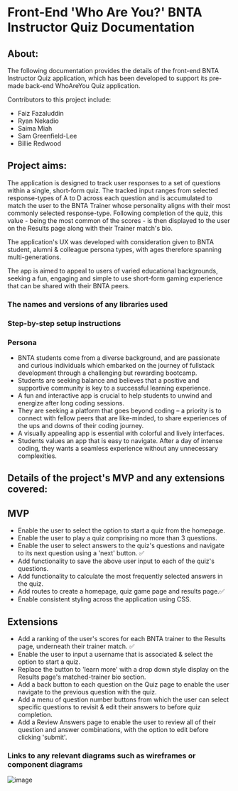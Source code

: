 # Front-End 'Who Are You?' BNTA Instructor Quiz Documentation  

## About:

The following documentation provides the details of the front-end BNTA Instructor Quiz application, which has been developed to support its pre-made back-end WhoAreYou Quiz application.

Contributors to this project include:

- Faiz Fazaluddin
- Ryan Nekadio
- Saima Miah
- Sam Greenfield-Lee
- Billie Redwood


## Project aims:
The application is designed to track user responses to a set of questions within a single, short-form quiz. The tracked input ranges from selected response-types of A to D across each question and is accumulated to match the user to the BNTA Trainer whose personality aligns with their most commonly selected response-type. Following completion of the quiz, this value - being the most common of the scores - is then displayed to the user on the Results page along with their Trainer match's bio.

The application's UX was developed with consideration given to BNTA student, alumni & colleague persona types, with ages therefore spanning multi-generations.

The app is aimed to appeal to users of varied educational backgrounds, seeking a fun, engaging and simple to use short-form gaming experience that can be shared with their BNTA peers.


### The names and versions of any libraries used



### Step-by-step setup instructions


### Persona 
- BNTA students come from a diverse background, and are passionate and curious individuals which embarked on the journey of fullstack development through a challenging but rewarding bootcamp.
- Students are seeking balance and believes that a positive and supportive community is key to a successful learning experience.
- A fun and interactive app is crucial to help students to unwind and energize after long coding sessions. 
- They are seeking a platform that goes beyond coding – a priority is to connect with fellow peers that are like-minded, to share experiences of the ups and downs of their coding journey.
- A visually appealing app is essential with colorful and lively interfaces.
- Students values an app that is easy to navigate. After a day of intense coding, they wants a seamless experience without any unnecessary complexities.



## Details of the project's MVP and any extensions covered:
## MVP
- Enable the user to select the option to start a quiz from the homepage.
- Enable the user to play a quiz comprising no more than 3 questions.
- Enable the user to select answers to the quiz's questions and navigate to its next question using a 'next' button. ✅
- Add functionality to save the above user input to each of the quiz's questions.
- Add functionality to calculate the most frequently selected answers in the quiz.
- Add routes to create a homepage, quiz game page and results page.✅
- Enable consistent styling across the application using CSS.

## Extensions
- Add a ranking of the user's scores for each BNTA trainer to the Results page, underneath their trainer match. ✅
- Enable the user to input a username that is associated & select the option to start a quiz.
- Replace the button to 'learn more' with a drop down style display on the Results page's matched-trainer bio section.
- Add a back button to each question on the Quiz page to enable the user navigate to the previous question with the quiz.
- Add a menu of question number buttons from which the user can select specific questions to revisit & edit their answers to before quiz completion.
- Add a Review Answers page to enable the user to review all of their question and answer combinations, with the option to edit before clicking 'submit'.

### Links to any relevant diagrams such as wireframes or component diagrams

![image](https://github.com/billieredwood/instructor_quiz_frontend_project/assets/131786678/4b77897f-a08f-4ffd-a722-c0ebd6ba5afc)

